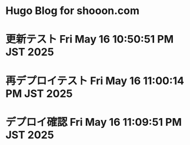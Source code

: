 # Hugo Blog for shooon.com
# 更新テスト Fri May 16 10:50:51 PM JST 2025
# 再デプロイテスト Fri May 16 11:00:14 PM JST 2025
# デプロイ確認 Fri May 16 11:09:51 PM JST 2025
